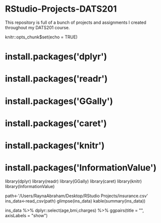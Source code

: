 # RStudio-Projects-DATS201
This repository is full of a bunch of projects and assignments I created throughout my DATS201 course. 

knitr::opts_chunk$set(echo = TRUE)
# install.packages('dplyr')
# install.packages('readr')
# install.packages('GGally')
# install.packages('caret')
# install.packages('knitr')
# install.packages('InformationValue')

library(dplyr)
library(readr)
library(GGally)
library(caret)
library(knitr)
library(InformationValue)

path<-'/Users/RaynaAbraham/Desktop/RStudio Projects/insurance.csv'
ins_data<-read_csv(path)
glimpse(ins_data)
kable(summary(ins_data))

ins_data %>%
  dplyr::select(age,bmi,charges) %>%
  ggpairs(title = "", axisLabels = "show")
